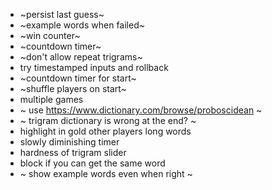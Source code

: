 - ~persist last guess~
- ~example words when failed~
- ~win counter~
- ~countdown timer~
- ~don't allow repeat trigrams~
- try timestamped inputs and rollback
- ~countdown timer for start~
- ~shuffle players on start~
- multiple games
- ~ use https://www.dictionary.com/browse/proboscidean ~
- ~ trigram dictionary is wrong at the end? ~
- highlight in gold other players long words
- slowly diminishing timer
- hardness of trigram slider
- block if you can get the same word
- ~ show example words even when right ~
